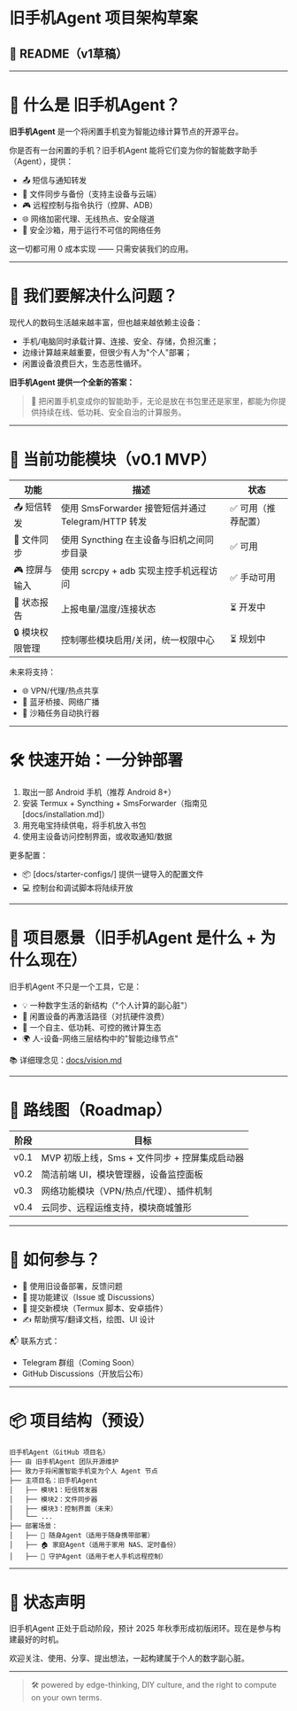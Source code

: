 # 旧手机Agent 项目架构草案

## 📘 README（v1草稿）

---

# 🧠 什么是 旧手机Agent？

**旧手机Agent** 是一个将闲置手机变为智能边缘计算节点的开源平台。

你是否有一台闲置的手机？旧手机Agent 能将它们变为你的智能数字助手（Agent），提供：

* 📤 短信与通知转发
* 🔁 文件同步与备份（支持主设备与云端）
* 🎮 远程控制与指令执行（控屏、ADB）
* 🌐 网络加密代理、无线热点、安全隧道
* 🧪 安全沙箱，用于运行不可信的网络任务

这一切都可用 0 成本实现 —— 只需安装我们的应用。

---

# 🎯 我们要解决什么问题？

现代人的数码生活越来越丰富，但也越来越依赖主设备：

* 手机/电脑同时承载计算、连接、安全、存储，负担沉重；
* 边缘计算越来越重要，但很少有人为"个人"部署；
* 闲置设备浪费巨大，生态恶性循环。

**旧手机Agent 提供一个全新的答案：**

> 📱 把闲置手机变成你的智能助手，无论是放在书包里还是家里，都能为你提供持续在线、低功耗、安全自治的计算服务。

---

# 🧩 当前功能模块（v0.1 MVP）


| 功能            | 描述                                                | 状态                |
| ----------------- | ----------------------------------------------------- | --------------------- |
| 📤 短信转发     | 使用 SmsForwarder 接管短信并通过 Telegram/HTTP 转发 | ✅ 可用（推荐配置） |
| 🔁 文件同步     | 使用 Syncthing 在主设备与旧机之间同步目录           | ✅ 可用             |
| 🎮 控屏与输入   | 使用 scrcpy + adb 实现主控手机远程访问              | ✅ 手动可用         |
| 🧠 状态报告     | 上报电量/温度/连接状态                              | ⏳ 开发中           |
| 🔒 模块权限管理 | 控制哪些模块启用/关闭，统一权限中心                 | ⏳ 规划中           |

未来将支持：

* 🌐 VPN/代理/热点共享
* 📡 蓝牙桥接、网络广播
* 🧪 沙箱任务自动执行器

---

# 🛠 快速开始：一分钟部署

1. 取出一部 Android 手机（推荐 Android 8+）
2. 安装 Termux + Syncthing + SmsForwarder（指南见 \[docs/installation.md]）
3. 用充电宝持续供电，将手机放入书包
4. 使用主设备访问控制界面，或收取通知/数据

更多配置：

* 📦 \[docs/starter-configs/] 提供一键导入的配置文件
* 💻 控制台和调试脚本将陆续开放

---

# 🧠 项目愿景（旧手机Agent 是什么 + 为什么现在）

旧手机Agent 不只是一个工具，它是：

* 💡 一种数字生活的新结构（"个人计算的副心脏"）
* 🔄 闲置设备的再激活路径（对抗硬件浪费）
* 🔐 一个自主、低功耗、可控的微计算生态
* 🌍 人-设备-网络三层结构中的"智能边缘节点"

📚 详细理念见：[docs/vision.md](./docs/vision.md)

---

# 🔭 路线图（Roadmap）


| 阶段 | 目标                                          |
| ------ | ----------------------------------------------- |
| v0.1 | MVP 初版上线，Sms + 文件同步 + 控屏集成启动器 |
| v0.2 | 简洁前端 UI，模块管理器，设备监控面板         |
| v0.3 | 网络功能模块（VPN/热点/代理）、插件机制       |
| v0.4 | 云同步、远程运维支持，模块商城雏形            |

---

# 🤝 如何参与？

* 🌱 使用旧设备部署，反馈问题
* 🧠 提功能建议（Issue 或 Discussions）
* 🔧 提交新模块（Termux 脚本、安卓插件）
* ✍️ 帮助撰写/翻译文档，绘图、UI 设计

📬 联系方式：

* Telegram 群组（Coming Soon）
* GitHub Discussions（开放后公布）

---

# 📦 项目结构（预设）

```
旧手机Agent（GitHub 项目名）
├── 由 旧手机Agent 团队开源维护
├── 致力于将闲置智能手机变为个人 Agent 节点
├── 主项目名：旧手机Agent
│   ├── 模块1：短信转发器
│   ├── 模块2：文件同步器
│   ├── 模块3：控制界面（未来）
│   └── ...
├── 部署场景：
│   ├── 🎒 随身Agent（适用于随身携带部署）
│   ├── 🏠 家庭Agent（适用于家用 NAS、定时备份）
│   ├── 👴 守护Agent（适用于老人手机远程控制）
```

---

# 🧭 状态声明

旧手机Agent 正处于启动阶段，预计 2025 年秋季形成初版闭环。现在是参与构建最好的时机。

欢迎关注、使用、分享、提出想法，一起构建属于个人的数字副心脏。

---

> 🛠️ powered by edge-thinking, DIY culture, and the right to compute on your own terms.
